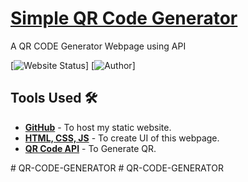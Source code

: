 # <a href="https://vinodjangid07.github.io/Social-App" target="_blank">Simple QR Code Generator</a>
<p align="justify">A QR CODE Generator Webpage using API</p>


[![Website Status](https://img.shields.io/badge/Website%20Status-Online-green)]
[![Author](https://img.shields.io/badge/Author-Abhinavgupta-purple.svg)]

 



## Tools Used 🛠️
* [<b>GitHub</b>](https://github.com/) - To host my static website.
* [<b>HTML, CSS, JS</b>](https://www.w3schools.com/css/default.asp) - To create UI of this webpage.
* [<b>QR Code API</b>](https://goqr.me/api/) - To Generate QR.


#   Q R - C O D E - G E N E R A T O R  
 #   Q R - C O D E - G E N E R A T O R  
 